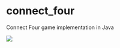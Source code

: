 # connect_four
Connect Four game implementation in Java

<img src="https://github.com/anpvikas/connect_four/blob/main/Output.PNG">
